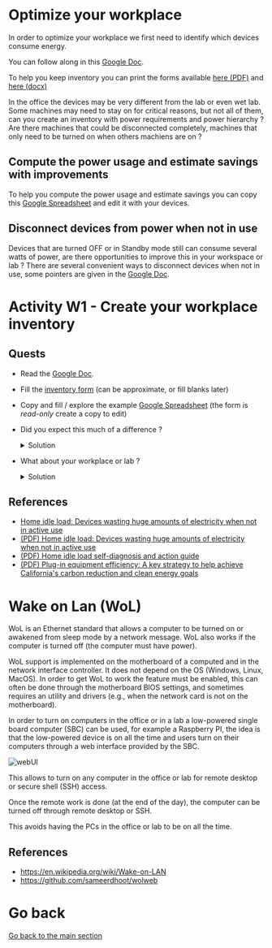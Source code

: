 # Optimize your workplace

In order to optimize your workplace we first need to identify which devices consume energy.

You can follow along in this [Google Doc](https://docs.google.com/document/d/1ox6DnssMnVwRgWk5dinfNk1_ZelgBprLPDnB-krPo1M/edit?usp=sharing).

To help you keep inventory you can print the forms available [here (PDF)](./FormDevices.pdf) and [here (docx)](./FormDevices.docx)

In the office the devices may be very different from the lab or even wet lab. Some machines may need to stay on for critical reasons, but not all of them, can you create an inventory with power requirements and power hierarchy ? Are there machines that could be disconnected completely, machines that only need to be turned on when others machiens are on ?

## Compute the power usage and estimate savings with improvements

To help you compute the power usage and estimate savings you can copy this [Google Spreadsheet](https://docs.google.com/spreadsheets/d/1f-pPH4afFR1CoBZoSZHbGGFKfHwLYhsH5GUhhnGVswQ/edit?usp=sharing) and edit it with your devices.

## Disconnect devices from power when not in use

Devices that are turned OFF or in Standby mode still can consume several watts of power, are there opportunities to improve this in your workspace or lab ? There are several convenient ways to disconnect devices when not in use, some pointers are given in the [Google Doc](https://docs.google.com/document/d/1ox6DnssMnVwRgWk5dinfNk1_ZelgBprLPDnB-krPo1M/edit?usp=sharing).

# Activity W1 - Create your workplace inventory

## Quests

* Read the [Google Doc](https://docs.google.com/document/d/1ox6DnssMnVwRgWk5dinfNk1_ZelgBprLPDnB-krPo1M/edit?usp=sharing).
* Fill the [inventory form](./FormDevices.pdf) (can be approximate, or fill blanks later)
* Copy and fill / explore the example [Google Spreadsheet](https://docs.google.com/spreadsheets/d/1f-pPH4afFR1CoBZoSZHbGGFKfHwLYhsH5GUhhnGVswQ/edit?usp=sharing) (the form is *read-only* create a copy to edit)
* Did you expect this much of a difference ?
  <details>
  <summary>Solution</summary>
  I was not expecting my devices to draw so much energy, it is good that we added remote turn-ON of the PCs with wake-on-LAN, so that we can turn them on for remote work instead of leaving them ON 24/24h.

  Also I found out that my screens had a 25W difference based on the brightness setting ! This is huge ! They are however older screens and newer screens draw much less energy. I compared my old EIZOs to my new 4k Samsung and the difference was almost two-fold.

  Adding a primary-secondary plug really makes a difference too, and these devices are not that expensive (or else use a simple switched one). The savings (in KgCO2 and CHF) over the years can easily justify the acquisition of such a device.

  Devices such as keyboards and mice do not really account to much, so we don't really have to take them into account, however keyboards with full LED lighting for each key can still draw a few watts and should not be left ON all the time (e.g., if the computer provides power over USB even when OFF).

  My headphone amplifier takes a lot of energy as well, do I really need it ? No, but this is a luxury choice, don't blame yourself if you don't optimize everything to the max. For example, we sometimes take the car instead of the train for convenience, it happens. The important thing is to think about it and try to do the best without generating extra unnecessary stress or guilt.
  </details>
* What about your workplace or lab ?
  <details>
  <summary>Solution</summary>
  You tell me, are there a lot of machines ? Do some of them need to be ON all the time (incubators, freezers, aquarium filtration), or are there a few that could be switched OFF outside of office hours ? Some devices may have a very long and complex turn-ON procedure and maybe calibration, so they are usually kept ON, but what about all other machines ?
  </details>

## References

- [Home idle load: Devices wasting huge amounts of electricity when not in active use](https://www.nrdc.org/resources/home-idle-load-devices-wasting-huge-amounts-electricity-when-not-active-use)
- [(PDF) Home idle load: Devices wasting huge amounts of electricity when not in active use](https://www.nrdc.org/sites/default/files/home-idle-load-IP.pdf)
- [(PDF) Home idle load self-diagnosis and action guide](https://www.nrdc.org/sites/default/files/home-idle-load-action-guide.pdf)
- [(PDF) Plug-in equipment efficiency: A key strategy to help achieve California's carbon reduction and clean energy goals](https://www.nrdc.org/sites/default/files/home-idle-load-plug-in-efficiency-IB.pdf)

# Wake on Lan (WoL)

WoL is an Ethernet standard that allows a computer to be turned on or awakened from sleep mode by a network message. WoL also works if the computer is turned off (the computer must have power).

WoL support is implemented on the motherboard of a computed and in the network interface controller. It does not depend on the OS (Windows, Linux, MacOS). In order to get WoL to work the feature must be enabled, this can often be done through the motherboard BIOS settings, and sometimes requires an utility and drivers (e.g., when the network card is not on the motherboard).

In order to turn on computers in the office or in a lab a low-powered single board computer (SBC) can be used, for example a Raspberry PI, the idea is that the low-powered device is on all the time and users turn on their computers through a web interface provided by the SBC.

![webUI](https://github.com/sameerdhoot/wolweb/raw/main/wolweb_ui.png)

This allows to turn on any computer in the office or lab for remote desktop or secure shell (SSH) access.

Once the remote work is done (at the end of the day), the computer can be turned off through remote desktop or SSH.

This avoids having the PCs in the office or lab to be on all the time.

## References

- https://en.wikipedia.org/wiki/Wake-on-LAN
- https://github.com/sameerdhoot/wolweb

# Go back

[Go back to the main section](../README.md)